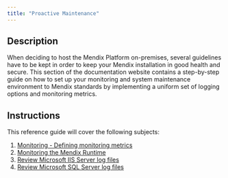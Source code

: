 ```yaml
---
title: "Proactive Maintenance"
---
```



## **Description**

When deciding to host the Mendix Platform on-premises, several guidelines have to be kept in order to keep your Mendix installation in good health and secure. This section of the documentation website contains a step-by-step guide on how to set up your monitoring and system maintenance environment to Mendix standards by implementing a uniform set of logging options and monitoring metrics.

## **Instructions**

This reference guide will cover the following subjects:

1.  [Monitoring - Defining monitoring metrics](monitoring-what-to-monitor)
2.  [Monitoring the Mendix Runtime](monitoring-mendix-runtime)
3.  [Review Microsoft IIS Server log files](review-log-files-ms-iis-server)
4.  [Review Microsoft SQL Server log files](review-log-files-ms-sql-server)
